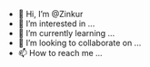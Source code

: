 - 👋 Hi, I’m @Zinkur
- 👀 I’m interested in ...
- 🌱 I’m currently learning ...
- 💞️ I’m looking to collaborate on ...
- 📫 How to reach me ...

<!---
Zinkur/Zinkur is a ✨ special ✨ repository because its `README.md` (this file) appears on your GitHub profile.
You can click the Preview link to take a look at your changes.
--->
